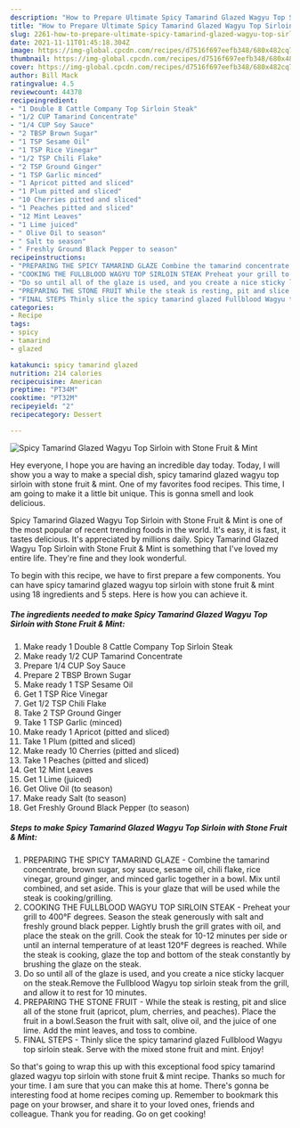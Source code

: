 ```yaml
---
description: "How to Prepare Ultimate Spicy Tamarind Glazed Wagyu Top Sirloin with Stone Fruit &amp;amp; Mint"
title: "How to Prepare Ultimate Spicy Tamarind Glazed Wagyu Top Sirloin with Stone Fruit &amp;amp; Mint"
slug: 2261-how-to-prepare-ultimate-spicy-tamarind-glazed-wagyu-top-sirloin-with-stone-fruit-and-amp-mint
date: 2021-11-11T01:45:18.304Z
image: https://img-global.cpcdn.com/recipes/d7516f697eefb348/680x482cq70/spicy-tamarind-glazed-wagyu-top-sirloin-with-stone-fruit-mint-recipe-main-photo.jpg
thumbnail: https://img-global.cpcdn.com/recipes/d7516f697eefb348/680x482cq70/spicy-tamarind-glazed-wagyu-top-sirloin-with-stone-fruit-mint-recipe-main-photo.jpg
cover: https://img-global.cpcdn.com/recipes/d7516f697eefb348/680x482cq70/spicy-tamarind-glazed-wagyu-top-sirloin-with-stone-fruit-mint-recipe-main-photo.jpg
author: Bill Mack
ratingvalue: 4.5
reviewcount: 44378
recipeingredient:
- "1 Double 8 Cattle Company Top Sirloin Steak"
- "1/2 CUP Tamarind Concentrate"
- "1/4 CUP Soy Sauce"
- "2 TBSP Brown Sugar"
- "1 TSP Sesame Oil"
- "1 TSP Rice Vinegar"
- "1/2 TSP Chili Flake"
- "2 TSP Ground Ginger"
- "1 TSP Garlic minced"
- "1 Apricot pitted and sliced"
- "1 Plum pitted and sliced"
- "10 Cherries pitted and sliced"
- "1 Peaches pitted and sliced"
- "12 Mint Leaves"
- "1 Lime juiced"
- " Olive Oil to season"
- " Salt to season"
- " Freshly Ground Black Pepper to season"
recipeinstructions:
- "PREPARING THE SPICY TAMARIND GLAZE Combine the tamarind concentrate, brown sugar, soy sauce, sesame oil, chili flake, rice vinegar, ground ginger, and minced garlic together in a bowl. Mix until combined, and set aside. This is your glaze that will be used while the steak is cooking/grilling."
- "COOKING THE FULLBLOOD WAGYU TOP SIRLOIN STEAK Preheat your grill to 400°F degrees. Season the steak generously with salt and freshly ground black pepper. Lightly brush the grill grates with oil, and place the steak on the grill. Cook the steak for 10-12 minutes per side or until an internal temperature of at least 120°F degrees is reached. While the steak is cooking, glaze the top and bottom of the steak constantly by brushing the glaze on the steak."
- "Do so until all of the glaze is used, and you create a nice sticky lacquer on the steak.Remove the Fullblood Wagyu top sirloin steak from the grill, and allow it to rest for 10 minutes."
- "PREPARING THE STONE FRUIT While the steak is resting, pit and slice all of the stone fruit (apricot, plum, cherries, and peaches). Place the fruit in a bowl.Season the fruit with salt, olive oil, and the juice of one lime. Add the mint leaves, and toss to combine."
- "FINAL STEPS Thinly slice the spicy tamarind glazed Fullblood Wagyu top sirloin steak. Serve with the mixed stone fruit and mint. Enjoy!"
categories:
- Recipe
tags:
- spicy
- tamarind
- glazed

katakunci: spicy tamarind glazed 
nutrition: 214 calories
recipecuisine: American
preptime: "PT34M"
cooktime: "PT32M"
recipeyield: "2"
recipecategory: Dessert

---
```



![Spicy Tamarind Glazed Wagyu Top Sirloin with Stone Fruit &amp; Mint](https://img-global.cpcdn.com/recipes/d7516f697eefb348/680x482cq70/spicy-tamarind-glazed-wagyu-top-sirloin-with-stone-fruit-mint-recipe-main-photo.jpg)

Hey everyone, I hope you are having an incredible day today. Today, I will show you a way to make a special dish, spicy tamarind glazed wagyu top sirloin with stone fruit &amp; mint. One of my favorites food recipes. This time, I am going to make it a little bit unique. This is gonna smell and look delicious.



Spicy Tamarind Glazed Wagyu Top Sirloin with Stone Fruit &amp; Mint is one of the most popular of recent trending foods in the world. It's easy, it is fast, it tastes delicious. It's appreciated by millions daily. Spicy Tamarind Glazed Wagyu Top Sirloin with Stone Fruit &amp; Mint is something that I've loved my entire life. They're fine and they look wonderful.


To begin with this recipe, we have to first prepare a few components. You can have spicy tamarind glazed wagyu top sirloin with stone fruit &amp; mint using 18 ingredients and 5 steps. Here is how you can achieve it.

<!--inarticleads1-->

##### The ingredients needed to make Spicy Tamarind Glazed Wagyu Top Sirloin with Stone Fruit &amp; Mint:

1. Make ready 1 Double 8 Cattle Company Top Sirloin Steak
1. Make ready 1/2 CUP Tamarind Concentrate
1. Prepare 1/4 CUP Soy Sauce
1. Prepare 2 TBSP Brown Sugar
1. Make ready 1 TSP Sesame Oil
1. Get 1 TSP Rice Vinegar
1. Get 1/2 TSP Chili Flake
1. Take 2 TSP Ground Ginger
1. Take 1 TSP Garlic (minced)
1. Make ready 1 Apricot (pitted and sliced)
1. Take 1 Plum (pitted and sliced)
1. Make ready 10 Cherries (pitted and sliced)
1. Take 1 Peaches (pitted and sliced)
1. Get 12 Mint Leaves
1. Get 1 Lime (juiced)
1. Get  Olive Oil (to season)
1. Make ready  Salt (to season)
1. Get  Freshly Ground Black Pepper (to season)




<!--inarticleads2-->

##### Steps to make Spicy Tamarind Glazed Wagyu Top Sirloin with Stone Fruit &amp; Mint:

1. PREPARING THE SPICY TAMARIND GLAZE - Combine the tamarind concentrate, brown sugar, soy sauce, sesame oil, chili flake, rice vinegar, ground ginger, and minced garlic together in a bowl. Mix until combined, and set aside. This is your glaze that will be used while the steak is cooking/grilling.
1. COOKING THE FULLBLOOD WAGYU TOP SIRLOIN STEAK - Preheat your grill to 400°F degrees. Season the steak generously with salt and freshly ground black pepper. Lightly brush the grill grates with oil, and place the steak on the grill. Cook the steak for 10-12 minutes per side or until an internal temperature of at least 120°F degrees is reached. While the steak is cooking, glaze the top and bottom of the steak constantly by brushing the glaze on the steak.
1. Do so until all of the glaze is used, and you create a nice sticky lacquer on the steak.Remove the Fullblood Wagyu top sirloin steak from the grill, and allow it to rest for 10 minutes.
1. PREPARING THE STONE FRUIT - While the steak is resting, pit and slice all of the stone fruit (apricot, plum, cherries, and peaches). Place the fruit in a bowl.Season the fruit with salt, olive oil, and the juice of one lime. Add the mint leaves, and toss to combine.
1. FINAL STEPS - Thinly slice the spicy tamarind glazed Fullblood Wagyu top sirloin steak. Serve with the mixed stone fruit and mint. Enjoy!




So that's going to wrap this up with this exceptional food spicy tamarind glazed wagyu top sirloin with stone fruit &amp; mint recipe. Thanks so much for your time. I am sure that you can make this at home. There's gonna be interesting food at home recipes coming up. Remember to bookmark this page on your browser, and share it to your loved ones, friends and colleague. Thank you for reading. Go on get cooking!
